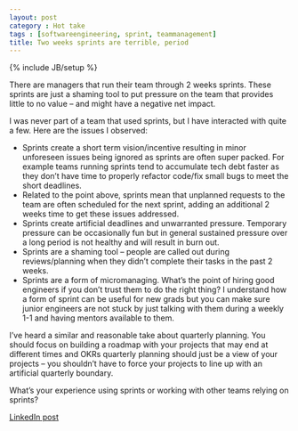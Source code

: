 ```yaml
---
layout: post
category : Hot take
tags : [softwareengineering, sprint, teammanagement] 
title: Two weeks sprints are terrible, period
---
```

{% include JB/setup %}

There are managers that run their team through 2 weeks sprints. These sprints are just a shaming tool to put pressure on the team that provides little to no value – and might have a negative net impact.

I was never part of a team that used sprints, but I have interacted with quite a few. Here are the issues I observed:

- Sprints create a short term vision/incentive resulting in minor unforeseen issues being ignored as sprints are often super packed. For example teams running sprints tend to accumulate tech debt faster as they don’t have time to properly refactor code/fix small bugs to meet the short deadlines.
- Related to the point above, sprints mean that unplanned requests to the team are often scheduled for the next sprint, adding an additional 2 weeks time to get these issues addressed.
- Sprints create artificial deadlines and unwarranted pressure. Temporary pressure can be occasionally fun but in general sustained pressure over a long period is not healthy and will result in burn out.
- Sprints are a shaming tool – people are called out during reviews/planning when they didn’t complete their tasks in the past 2 weeks.
- Sprints are a form of micromanaging. What’s the point of hiring good engineers if you don’t trust them to do the right thing? I understand how a form of sprint can be useful for new grads but you can make sure junior engineers are not stuck by just talking with them during a weekly 1-1 and having mentors available to them.

I’ve heard a similar and reasonable take about quarterly planning. You should focus on building a roadmap with your projects that may end at different times and OKRs quarterly planning should just be a view of your projects – you shouldn’t have to force your projects to line up with an artificial quarterly boundary.

What’s your experience using sprints or working with other teams relying on sprints?

[LinkedIn post](https://www.linkedin.com/posts/tumichel_softwareengineering-sprint-teammanagement-activity-7167911237735956482-gTG7?utm_source=share&utm_medium=member_desktop)
